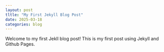 ```yaml
---
layout: post
tltle: "My First Jekyll Blog Post"
date: 2025-03-18
categories: blog
---
```


Welcome to my first Jekll blog post! This is my first post using Jekyll and Github Pages.
